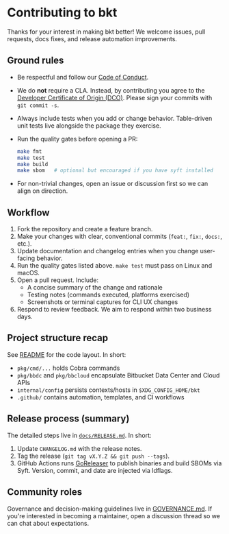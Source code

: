 # Contributing to bkt

Thanks for your interest in making bkt better! We welcome issues, pull
requests, docs fixes, and release automation improvements.

## Ground rules

- Be respectful and follow our [Code of Conduct](CODE_OF_CONDUCT.md).
- We do **not** require a CLA. Instead, by contributing you agree to the
  [Developer Certificate of Origin (DCO)](https://developercertificate.org/).
  Please sign your commits with `git commit -s`.
- Always include tests when you add or change behavior. Table-driven unit tests
  live alongside the package they exercise.
- Run the quality gates before opening a PR:

  ```bash
  make fmt
  make test
  make build
  make sbom   # optional but encouraged if you have syft installed
  ```

- For non-trivial changes, open an issue or discussion first so we can align on
  direction.

## Workflow

1. Fork the repository and create a feature branch.
2. Make your changes with clear, conventional commits (`feat:`, `fix:`, `docs:`,
   etc.).
3. Update documentation and changelog entries when you change user-facing
   behavior.
4. Run the quality gates listed above. `make test` must pass on Linux and macOS.
5. Open a pull request. Include:
   - A concise summary of the change and rationale
   - Testing notes (commands executed, platforms exercised)
   - Screenshots or terminal captures for CLI UX changes
6. Respond to review feedback. We aim to respond within two business days.

## Project structure recap

See [README](README.md#project-layout) for the code layout. In short:

- `pkg/cmd/...` holds Cobra commands
- `pkg/bbdc` and `pkg/bbcloud` encapsulate Bitbucket Data Center and Cloud APIs
- `internal/config` persists contexts/hosts in `$XDG_CONFIG_HOME/bkt`
- `.github/` contains automation, templates, and CI workflows

## Release process (summary)

The detailed steps live in [`docs/RELEASE.md`](docs/RELEASE.md). In short:

1. Update `CHANGELOG.md` with the release notes.
2. Tag the release (`git tag vX.Y.Z && git push --tags`).
3. GitHub Actions runs [GoReleaser](.goreleaser.yaml) to publish binaries and
   build SBOMs via Syft. Version, commit, and date are injected via ldflags.

## Community roles

Governance and decision-making guidelines live in [GOVERNANCE.md](GOVERNANCE.md).
If you're interested in becoming a maintainer, open a discussion thread so we
can chat about expectations.
